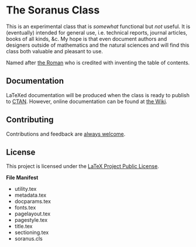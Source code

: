 # The Soranus Class

This is an experimental class that is _somewhat_ functional but _not_ useful. It is (eventually) intended for general use, i.e. technical reports, journal articles, books of all kinds, &c. My hope is that even document authors and designers outside of mathematics and the natural sciences and will find this class both valuable and pleasant to use.

Named after [the Roman](https://en.wikipedia.org/wiki/Quintus_Valerius_Soranus "Quintus Valerius Soranus") who is credited with inventing the table of contents.

## Documentation

LaTeXed documentation will be produced when the class is ready to publish to [CTAN](https://ctan.org). However, online documentation can be found at [the Wiki](https://github.com/tail-reversion/soranus/wiki).


## Contributing

Contributions and feedback are [always welcome](CONTRIBUTING.md).


## License

This project is licensed under the [LaTeX Project Public License](LICENSE.txt).

**File Manifest**
- utility.tex
- metadata.tex
- docparams.tex
- fonts.tex
- pagelayout.tex
- pagestyle.tex
- title.tex
- sectioning.tex
- soranus.cls
